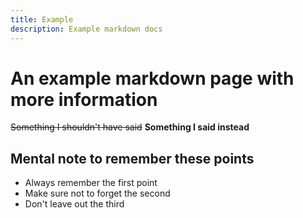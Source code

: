 ```yaml
---
title: Example
description: Example markdown docs
---
```

# An example markdown page with more information

~~Something I shouldn't have said~~ **Something I said instead**

## Mental note to remember these points
- Always remember the first point
- Make sure not to forget the second
- Don't leave out the third